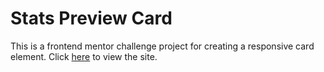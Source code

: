 # Stats Preview Card

This is a frontend mentor challenge project for creating a responsive card element.
Click [here](https://amangupta-95.github.io/Stats-Preview-Card/) to view the site.
